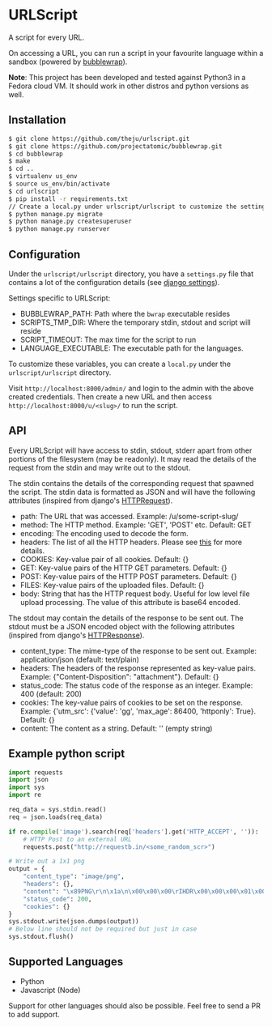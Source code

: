 # URLScript

A script for every URL.

On accessing a URL, you can run a script in your favourite language
within a sandbox (powered by [bubblewrap](https://github.com/projectatomic/bubblewrap)).

**Note**: This project has been developed and tested against Python3 in a
Fedora cloud VM. It should work in other distros and python versions as well.

## Installation

```bash
$ git clone https://github.com/theju/urlscript.git
$ git clone https://github.com/projectatomic/bubblewrap.git
$ cd bubblewrap
$ make
$ cd ..
$ virtualenv us_env
$ source us_env/bin/activate
$ cd urlscript
$ pip install -r requirements.txt
// Create a local.py under urlscript/urlscript to customize the settings.py
$ python manage.py migrate
$ python manage.py createsuperuser
$ python manage.py runserver
```

## Configuration

Under the `urlscript/urlscript` directory, you have a `settings.py` file that
contains a lot of the configuration details (see [django settings](https://docs.djangoproject.com/en/1.9/topics/settings/)).

Settings specific to URLScript:

- BUBBLEWRAP_PATH: Path where the `bwrap` executable resides
- SCRIPTS_TMP_DIR: Where the temporary stdin, stdout and script will reside
- SCRIPT_TIMEOUT: The max time for the script to run
- LANGUAGE_EXECUTABLE: The executable path for the languages.

To customize these variables, you can create a `local.py` under the `urlscript/urlscript`
directory.

Visit `http://localhost:8000/admin/` and login to the admin with the above created
credentials. Then create a new URL and then access `http://localhost:8000/u/<slug>/`
to run the script.

## API

Every URLScript will have access to stdin, stdout, stderr apart from other
portions of the filesystem (may be readonly). It may read the details of
the request from the stdin and may write out to the stdout.

The stdin contains the details of the corresponding request that spawned
the script. The stdin data is formatted as JSON and will have the following
attributes (inspired from django's [HTTPRequest](https://docs.djangoproject.com/en/1.9/ref/request-response/#httprequest-objects)).

- path: The URL that was accessed. Example: /u/some-script-slug/
- method: The HTTP method. Example: 'GET', 'POST' etc. Default: GET
- encoding: The encoding used to decode the form.
- headers: The list of all the HTTP headers. Please see [this](https://docs.djangoproject.com/en/1.9/ref/request-response/#django.http.HttpRequest.META) for more details.
- COOKIES: Key-value pair of all cookies. Default: {}
- GET: Key-value pairs of the HTTP GET parameters. Default: {}
- POST: Key-value pairs of the HTTP POST parameters. Default: {}
- FILES: Key-value pairs of the uploaded files. Default: {}
- body: String that has the HTTP request body. Useful for low level file
upload processing. The value of this attribute is base64 encoded.

The stdout may contain the details of the response to be sent out. The stdout must be a
JSON encoded object with the following attributes (inspired from django's
[HTTPResponse](https://docs.djangoproject.com/en/1.9/ref/request-response/#httpresponse-objects)).

- content_type: The mime-type of the response to be sent out.
Example: application/json (default: text/plain)
- headers: The headers of the response represented as key-value pairs.
Example: {"Content-Disposition": "attachment"}. Default: {}
- status_code: The status code of the response as an integer.
Example: 400 (default: 200)
- cookies: The key-value pairs of cookies to be set on the response.
Example: {'utm_src': {'value': 'gg', 'max_age': 86400, 'httponly': True}. Default: {}
- content: The content as a string. Default: '' (empty string)

## Example python script

```python
import requests
import json
import sys
import re

req_data = sys.stdin.read()
req = json.loads(req_data)

if re.compile('image').search(req['headers'].get('HTTP_ACCEPT', '')):
    # HTTP Post to an external URL
    requests.post("http://requestb.in/<some_random_scr>")

# Write out a 1x1 png
output = {
    "content_type": "image/png",
    "headers": {},
    "content": "\x89PNG\r\n\x1a\n\x00\x00\x00\rIHDR\x00\x00\x00\x01\x00\x00\x00\x01\x08\x06\x00\x00\x00\x1f\x15\xc4\x89\x00\x00\x00\rIDAT\x08\xd7c````\x00\x00\x00\x05\x00\x01^\xf3*:\x00\x00\x00\x00IEND\xaeB`\x82",
    "status_code": 200,
    "cookies": {}
}
sys.stdout.write(json.dumps(output))
# Below line should not be required but just in case
sys.stdout.flush()
```

## Supported Languages

- Python
- Javascript (Node)

Support for other languages should also be possible. Feel free to send a PR to add support.
